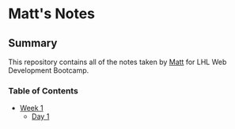 # Matt's Notes

## Summary

This repository contains all of the notes taken by [Matt](https://github.com/Matt2844) for LHL Web Development Bootcamp.


### Table of Contents
* [Week 1](/Week_1)
  * [Day 1](/Week_1_Day_1)